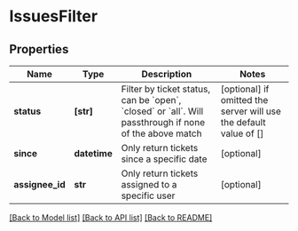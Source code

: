 # IssuesFilter


## Properties
Name | Type | Description | Notes
------------ | ------------- | ------------- | -------------
**status** | **[str]** | Filter by ticket status, can be &#x60;open&#x60;, &#x60;closed&#x60; or &#x60;all&#x60;. Will passthrough if none of the above match | [optional]  if omitted the server will use the default value of []
**since** | **datetime** | Only return tickets since a specific date | [optional] 
**assignee_id** | **str** | Only return tickets assigned to a specific user | [optional] 

[[Back to Model list]](../../README.md#documentation-for-models) [[Back to API list]](../../README.md#documentation-for-api-endpoints) [[Back to README]](../../README.md)


